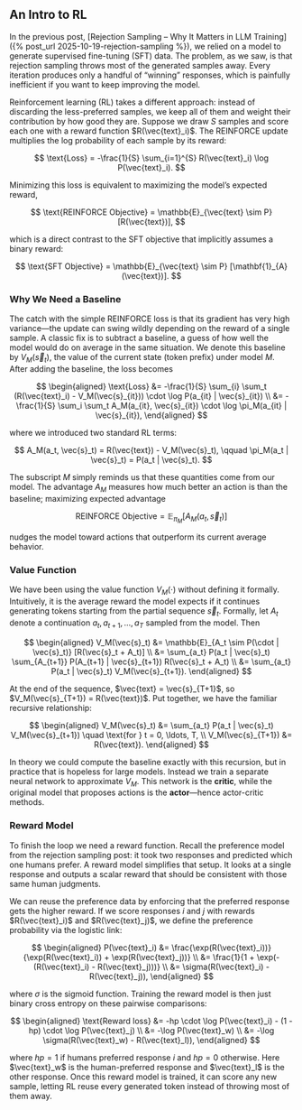 ## An Intro to RL

In the previous post, [Rejection Sampling – Why It Matters in LLM Training]({% post_url 2025-10-19-rejection-sampling %}), we relied on a model to generate supervised fine-tuning (SFT) data. The problem, as we saw, is that rejection sampling throws most of the generated samples away. Every iteration produces only a handful of “winning” responses, which is painfully inefficient if you want to keep improving the model.

Reinforcement learning (RL) takes a different approach: instead of discarding the less-preferred samples, we keep all of them and weight their contribution by how good they are. Suppose we draw $S$ samples and score each one with a reward function $R(\vec{text}_i)$. The REINFORCE update multiplies the log probability of each sample by its reward:

$$
\text{Loss} = -\frac{1}{S} \sum_{i=1}^{S} R(\vec{text}_i) \log P(\vec{text}_i).
$$

Minimizing this loss is equivalent to maximizing the model’s expected reward,

$$
\text{REINFORCE Objective} = \mathbb{E}_{\vec{text} \sim P} [R(\vec{text})],
$$

which is a direct contrast to the SFT objective that implicitly assumes a binary reward:

$$
\text{SFT Objective} = \mathbb{E}_{\vec{text} \sim P} [\mathbf{1}_{A}(\vec{text})].
$$

### Why We Need a Baseline

The catch with the simple REINFORCE loss is that its gradient has very high variance—the update can swing wildly depending on the reward of a single sample. A classic fix is to subtract a baseline, a guess of how well the model would do on average in the same situation. We denote this baseline by $V_M(\vec{s}_t)$, the value of the current state (token prefix) under model $M$. After adding the baseline, the loss becomes

$$
\begin{aligned}
\text{Loss}
&= -\frac{1}{S} \sum_{i} \sum_t (R(\vec{text}_i) - V_M(\vec{s}_{it})) \cdot \log P(a_{it} | \vec{s}_{it}) \\
&= -\frac{1}{S} \sum_i \sum_t A_M(a_{it}, \vec{s}_{it}) \cdot \log \pi_M(a_{it} | \vec{s}_{it}),
\end{aligned}
$$

where we introduced two standard RL terms:

$$
A_M(a_t, \vec{s}_t) = R(\vec{text}) - V_M(\vec{s}_t), \qquad
\pi_M(a_t | \vec{s}_t) = P(a_t | \vec{s}_t).
$$

The subscript $M$ simply reminds us that these quantities come from our model. The advantage $A_M$ measures how much better an action is than the baseline; maximizing expected advantage

$$
\text{REINFORCE Objective} = \mathbb{E}_{\pi_M} [A_M(a_t, \vec{s}_t)]
$$

nudges the model toward actions that outperform its current average behavior.

### Value Function

We have been using the value function $V_M(\cdot)$ without defining it formally. Intuitively, it is the average reward the model expects if it continues generating tokens starting from the partial sequence $\vec{s}_{t}$. Formally, let $A_t$ denote a continuation $a_t, a_{t+1}, \ldots, a_T$ sampled from the model. Then

$$
\begin{aligned}
V_M(\vec{s}_t)
&= \mathbb{E}_{A_t \sim P(\cdot | \vec{s}_t)} [R(\vec{s}_t + A_t)] \\
&= \sum_{a_t} P(a_t | \vec{s}_t) \sum_{A_{t+1}} P(A_{t+1} | \vec{s}_{t+1}) R(\vec{s}_t + A_t) \\
&= \sum_{a_t} P(a_t | \vec{s}_t) V_M(\vec{s}_{t+1}).
\end{aligned}
$$

At the end of the sequence, $\vec{text} = \vec{s}_{T+1}$, so $V_M(\vec{s}_{T+1}) = R(\vec{text})$. Put together, we have the familiar recursive relationship:

$$
\begin{aligned}
V_M(\vec{s}_t) &= \sum_{a_t} P(a_t | \vec{s}_t) V_M(\vec{s}_{t+1}) \quad \text{for } t = 0, \ldots, T, \\
V_M(\vec{s}_{T+1}) &= R(\vec{text}).
\end{aligned}
$$

In theory we could compute the baseline exactly with this recursion, but in practice that is hopeless for large models. Instead we train a separate neural network to approximate $V_M$. This network is the **critic**, while the original model that proposes actions is the **actor**—hence actor-critic methods.

### Reward Model

To finish the loop we need a reward function. Recall the preference model from the rejection sampling post: it took two responses and predicted which one humans prefer. A reward model simplifies that setup. It looks at a single response and outputs a scalar reward that should be consistent with those same human judgments.

We can reuse the preference data by enforcing that the preferred response gets the higher reward. If we score responses $i$ and $j$ with rewards $R(\vec{text}_i)$ and $R(\vec{text}_j)$, we define the preference probability via the logistic link:

$$
\begin{aligned}
P(\vec{text}_i) &= \frac{\exp(R(\vec{text}_i))}{\exp(R(\vec{text}_i)) + \exp(R(\vec{text}_j))} \\
&= \frac{1}{1 + \exp(-(R(\vec{text}_i) - R(\vec{text}_j)))} \\
&= \sigma(R(\vec{text}_i) - R(\vec{text}_j)),
\end{aligned}
$$

where $\sigma$ is the sigmoid function. Training the reward model is then just binary cross entropy on these pairwise comparisons:

$$
\begin{aligned}
\text{Reward loss}
&= -hp \cdot \log P(\vec{text}_i) - (1 - hp) \cdot \log P(\vec{text}_j) \\
&= -\log P(\vec{text}_w) \\
&= -\log \sigma(R(\vec{text}_w) - R(\vec{text}_l)),
\end{aligned}
$$

where $hp = 1$ if humans preferred response $i$ and $hp = 0$ otherwise. Here $\vec{text}_w$ is the human-preferred response and $\vec{text}_l$ is the other response. Once this reward model is trained, it can score any new sample, letting RL reuse every generated token instead of throwing most of them away.
